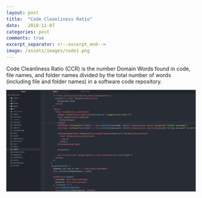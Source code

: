 ```yaml
---
layout: post
title:  "Code Cleanliness Ratio"
date:   2018-11-07
categories: post
comments: true
excerpt_separator: <!--excerpt_end-->
image: /assets/images/code1.png
---
```


Code Cleanliness Ratio (CCR) is the number Domain Words found
in code, file names, and folder names 
divided by the total number of words (including file and folder
names) in a software code repository.


<!--excerpt_end-->
![Required](/assets/images/code1.png)